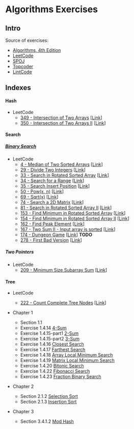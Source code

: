 # Algorithms Exercises
## Intro
Source of exercises:
- [Algorithms, 4th Edition](http://algs4.cs.princeton.edu/home/)
- [LeetCode](https://leetcode.com/)
- [SPOJ](http://www.spoj.com/)
- [Topcoder](https://www.topcoder.com/) 
- [LintCode](http://www.lintcode.com/en/)

## Indexes
#### Hash
- LeetCode
    - [349 - Intersection of Two Arrays](src/com/algorithms/hash/IntersectionOfTwoArrays.java) [[Link](https://leetcode.com/problems/intersection-of-two-arrays/)]
    - [350 - Intersection of Two Arrays II](src/com/algorithms/hash/IntersectionOfTwoArrays2.java) [[Link](https://leetcode.com/problems/intersection-of-two-arrays-ii/)]
    
#### Search
##### [Binary Search](src/com/algorithms/search/binary/BinarySearch.java) 
- LeetCode
    - [4 - Median of Two Sorted Arrays](src/com/algorithms/search/binary/MedianOfTwoSortedArrays.java) [[Link](https://leetcode.com/problems/median-of-two-sorted-arrays/)]
    - [29 - Divide Two Integers](src/com/algorithms/search/binary/DivideTwoIntegers.java) [[Link](https://leetcode.com/problems/divide-two-integers/)]
    - [33 - Search in Rotated Sorted Array](src/com/algorithms/search/binary/SearchInRotatedSortedArray.java) [[Link](https://leetcode.com/problems/search-in-rotated-sorted-array/)]
    - [34 - Search for a Range](src/com/algorithms/search/binary/SearchForARange.java) [[Link](https://leetcode.com/problems/search-for-a-range/)]
    - [35 - Search Insert Position](src/com/algorithms/search/binary/SearchInsertPosition.java) [[Link](https://leetcode.com/problems/search-insert-position/)]
    - [50 - Pow(x, n)](src/com/algorithms/search/binary/Pow.java) [[Link](https://leetcode.com/problems/powx-n/)]
    - [69 - Sqrt(x)](src/com/algorithms/search/binary/Sqrt.java) [[Link](https://leetcode.com/problems/sqrtx/)]
    - [74 - Search a 2D Matrix](src/com/algorithms/search/binary/Search2DMatrix.java) [[Link](https://leetcode.com/problems/search-a-2d-matrix/)]
    - [81 - Search in Rotated Sorted Array II](src/com/algorithms/search/binary/SearchInRotatedSortedArray2.java) [[Link](https://leetcode.com/problems/search-in-rotated-sorted-array-ii/)]
    - [153 - Find Minimum in Rotated Sorted Array](src/com/algorithms/search/binary/FindMinimumInRotatedSortedArray.java) [[Link](https://leetcode.com/problems/find-minimum-in-rotated-sorted-array/)]
    - [154 - Find Minimum in Rotated Sorted Array II](src/com/algorithms/search/binary/FindMinimumInRotatedSortedArray2.java) [[Link](https://leetcode.com/problems/find-minimum-in-rotated-sorted-array-ii/)]
    - [162 - Find Peak Element](src/com/algorithms/search/binary/FindPeakElement.java) [[Link](https://leetcode.com/problems/find-peak-element/)]
    - [167 - Two Sum II - Input array is sorted](src/com/algorithms/search/binary/TwoSum2.java) [[Link](https://leetcode.com/problems/two-sum-ii-input-array-is-sorted/)]
    - [174 - Dungeon Game](src/com/algorithms/search/binary/DungeonGame.java) [[Link](https://leetcode.com/problems/dungeon-game/)] __TODO__
    - [278 - First Bad Version](src/com/algorithms/search/binary/FirstBadVersion.java) [[Link](https://leetcode.com/problems/first-bad-version/)]
    
##### Two Pointers
- LeetCode
    - [209 - Minimum Size Subarray Sum](src/com/algorithms/search/twopointer/MinimumSizeSubarraySum.java) [[Link](https://leetcode.com/problems/minimum-size-subarray-sum/)]

#### Tree
- LeetCode
    - [222 - Count Complete Tree Nodes](src/com/algorithms/tree/CountCompleteTreeNodes.java) [[Link](https://leetcode.com/problems/count-complete-tree-nodes/)]

- Chapter 1
    - Section 1.1 
    - Exercise 1.4.14 [4-Sum](src/com/algorithms/search/nsum/FourSum.java)
    - Exercise 1.4.15-part1 [2-Sum](src/com/algorithms/search/nsum/TwoSum.java)
    - Exercise 1.4.15-part2 [3-Sum](src/com/algorithms/search/nsum/ThreeSum.java)
    - Exercise 1.4.16 [Closest Search](src/com/algorithms/search/distance/ClosestSearch.java)
    - Exercise 1.4.17 [Farthest Search](src/com/algorithms/search/distance/FarthestSearch.java)
    - Exercise 1.4.18 [Array Local Minimum Search](src/com/algorithms/search/local/ArrayLocalMinSearch.java)
    - Exercise 1.4.19 [Matrix Local Minimum Search](src/com/algorithms/search/local/MatrixLocalMinSearch.java)
    - Exercise 1.4.20 [Bitonic Search](src/com/algorithms/search/bitonic/BitonicSearch.java)
    - Exercise 1.4.22 [Fibonacci Search](src/com/algorithms/search/binary/FibonacciSearch.java)
    - Exercise 1.4.23 [Fraction Binary Search](src/com/algorithms/search/binary/FractionBinarySearch.java)
    
- Chapter 2
    - Section 2.1.2 [Selection Sort](src/com/algorithms/sort/SelectionSort.java)
    - Section 2.1.3 [Insertion Sort](src/com/algorithms/sort/InsertionSort.java)
    
- Chapter 3
    - Section 3.4.1.2 [Mod Hash](src/com/algorithms/hash/ModHash.java)

